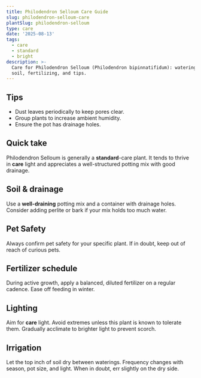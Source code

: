 ```yaml
---
title: Philodendron Selloum Care Guide
slug: philodendron-selloum-care
plantSlug: philodendron-selloum
type: care
date: '2025-08-13'
tags:
  - care
  - standard
  - bright
description: >-
  Care for Philodendron Selloum (Philodendron bipinnatifidum): watering, light,
  soil, fertilizing, and tips.
---
```

## Tips
- Dust leaves periodically to keep pores clear.
- Group plants to increase ambient humidity.
- Ensure the pot has drainage holes.

## Quick take
Philodendron Selloum is generally a **standard**-care plant. It tends to thrive in **care** light and appreciates a well-structured potting mix with good drainage.

## Soil & drainage
Use a **well-draining** potting mix and a container with drainage holes. Consider adding perlite or bark if your mix holds too much water.

## Pet Safety
Always confirm pet safety for your specific plant. If in doubt, keep out of reach of curious pets.

## Fertilizer schedule
During active growth, apply a balanced, diluted fertilizer on a regular cadence. Ease off feeding in winter.

## Lighting
Aim for **care** light. Avoid extremes unless this plant is known to tolerate them. Gradually acclimate to brighter light to prevent scorch.

## Irrigation
Let the top inch of soil dry between waterings. Frequency changes with season, pot size, and light. When in doubt, err slightly on the dry side.
